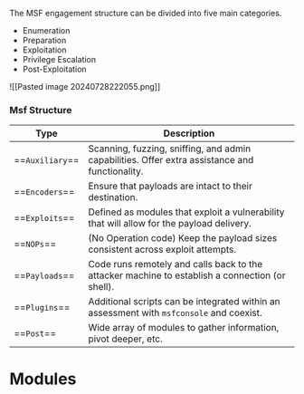 
The MSF engagement structure can be divided into five main categories.

- Enumeration
- Preparation
- Exploitation
- Privilege Escalation
- Post-Exploitation

![[Pasted image 20240728222055.png]]


### Msf Structure

| **Type**        | **Description**                                                                                 |
| --------------- | ----------------------------------------------------------------------------------------------- |
| ==`Auxiliary`== | Scanning, fuzzing, sniffing, and admin capabilities. Offer extra assistance and functionality.  |
| ==`Encoders`==  | Ensure that payloads are intact to their destination.                                           |
| ==`Exploits`==  | Defined as modules that exploit a vulnerability that will allow for the payload delivery.       |
| ==`NOPs`==      | (No Operation code) Keep the payload sizes consistent across exploit attempts.                  |
| ==`Payloads`==  | Code runs remotely and calls back to the attacker machine to establish a connection (or shell). |
| ==`Plugins`==   | Additional scripts can be integrated within an assessment with `msfconsole` and coexist.        |
| ==`Post`==      | Wide array of modules to gather information, pivot deeper, etc.                                 |

# Modules




